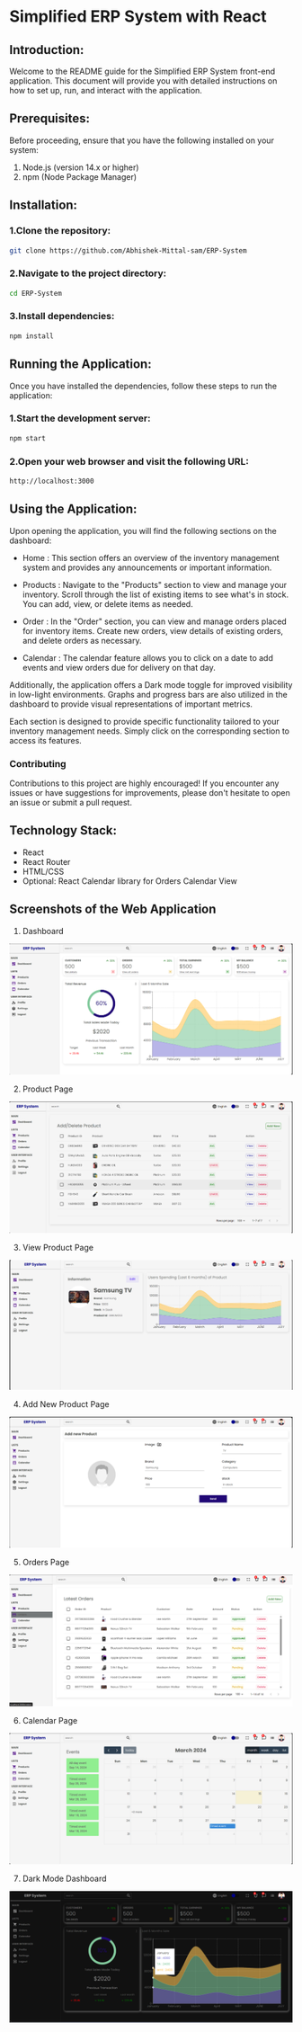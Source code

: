 # Simplified ERP System with React

## Introduction:
Welcome to the README guide for the Simplified ERP System front-end application. This document will provide you with detailed instructions on how to set up, run, and interact with the application.

## Prerequisites:
Before proceeding, ensure that you have the following installed on your system:

1. Node.js (version 14.x or higher)
2. npm (Node Package Manager)

## Installation:

### 1.Clone the repository:
```bash
git clone https://github.com/Abhishek-Mittal-sam/ERP-System
```
### 2.Navigate to the project directory:
```bash
cd ERP-System
```
### 3.Install dependencies:
```bash
npm install
```

## Running the Application:
Once you have installed the dependencies, follow these steps to run the application:
### 1.Start the development server:
```bash
npm start
```
### 2.Open your web browser and visit the following URL:
```bash
http://localhost:3000
```

## Using the Application:

Upon opening the application, you will find the following sections on the dashboard:

- Home :
This section offers an overview of the inventory management system and provides any announcements or important information.

- Products :
Navigate to the "Products" section to view and manage your inventory. Scroll through the list of existing items to see what's in stock. You can add, view, or delete items as needed.

- Order :
In the "Order" section, you can view and manage orders placed for inventory items. Create new orders, view details of existing orders, and delete orders as necessary.

- Calendar :
The calendar feature allows you to click on a date to add events and view orders due for delivery on that day.

Additionally, the application offers a Dark mode toggle for improved visibility in low-light environments. Graphs and progress bars are also utilized in the dashboard to provide visual representations of important metrics.

Each section is designed to provide specific functionality tailored to your inventory management needs. Simply click on the corresponding section to access its features.


### Contributing
Contributions to this project are highly encouraged! If you encounter any issues or have suggestions for improvements, please don't hesitate to open an issue or submit a pull request.

## Technology Stack:

- React
- React Router
- HTML/CSS
- Optional: React Calendar library for Orders Calendar View

## Screenshots of the Web Application
1. Dashboard

![Dashboard](public/assets/dashboard.png)

2. Product Page
   
![Product Page](public/assets/product.png)

3. View Product Page
   
![View Product Page](public/assets/ViewProducts.png)

4. Add New Product Page
   
![Add New Product Page](public/assets/addnewproduct.png)

5. Orders Page
    
![Orders Page](public/assets/orders.png)

6. Calendar Page
    
![Calendar Page](public/assets/calendar.png)

7. Dark Mode Dashboard
    
![Dark Mode](public/assets/DarkMode.png)


